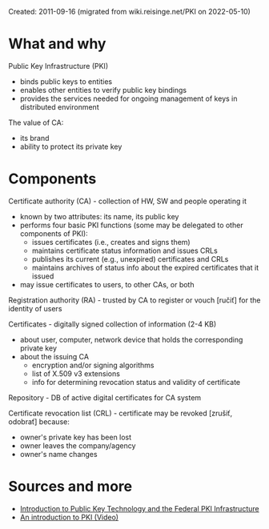 Created: 2011-09-16 (migrated from wiki.reisinge.net/PKI on 2022-05-10)

# What and why

Public Key Infrastructure (PKI)

* binds public keys to entities
* enables other entities to verify public key bindings
* provides the services needed for ongoing management of keys in distributed environment

The value of CA:

* its brand
* ability to protect its private key

# Components

Certificate authority (CA) - collection of HW, SW and people operating it

* known by two attributes: its name, its public key
* performs four basic PKI functions (some may be delegated to other components of PKI):
  * issues certificates (i.e., creates and signs them)
  * maintains certificate status information and issues CRLs
  * publishes its current (e.g., unexpired) certificates and CRLs
  * maintains archives of status info about the expired certificates that it issued
* may issue certificates to users, to other CAs, or both

Registration authority (RA) - trusted by CA to register or vouch [ručiť] for the identity of users

Certificates - digitally signed collection of information (2-4 KB)

* about user, computer, network device that holds the corresponding private key
* about the issuing CA
  * encryption and/or signing algorithms
  * list of X.509 v3 extensions
  * info for determining revocation status and validity of certificate

Repository - DB of active digital certificates for CA system

Certificate revocation list (CRL) - certificate may be revoked [zrušiť, odobrať] because:

* owner's private key has been lost
* owner leaves the company/agency
* owner's name changes

# Sources and more

* [Introduction to Public Key Technology and the Federal PKI Infrastructure](http://csrc.nist.gov/publications/nistpubs/800-32/sp800-32.pdf)
* [An introduction to PKI (Video)](http://www.youtube.com/watch?v=EizeExsarH8)
